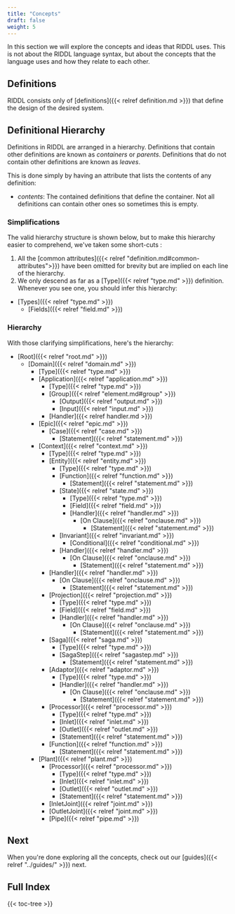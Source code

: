 ```yaml
---
title: "Concepts"
draft: false
weight: 5
---
```


In this section we will explore the concepts and ideas that RIDDL uses. This is
not about the RIDDL language syntax, but about the concepts that the
language uses and how they relate to each other.

## Definitions
RIDDL consists only of [definitions]({{< relref definition.md >}}) that 
define the design of the desired system.  

## Definitional Hierarchy

Definitions in RIDDL are arranged in a hierarchy. Definitions that contain other
definitions are known as *containers* or *parents*. Definitions that do not
contain other definitions are known as *leaves*.

This is done simply by having an attribute that lists the contents of any 
definition:

* _contents_: The contained definitions that define the container. Not all 
  definitions can contain other ones so sometimes this is empty.

### Simplifications
The valid hierarchy structure is shown below, but to make this hierarchy 
easier to comprehend, we've taken some short-cuts :

1. All the [common attributes]({{< relref "definition.md#common-attributes">}}) 
   have been omitted for brevity but are implied on each line of the 
   hierarchy.
2. We only descend as far as a [Type]({{< relref "type.md" >}}) definition. 
   Whenever you see one, you should infer this hierarchy: 
  * [Types]({{< relref "type.md" >}})
    * [Fields]({{< relref "field.md" >}})

### Hierarchy
With those clarifying simplifications, here's the hierarchy:
* [Root]({{< relref "root.md" >}})
  * [Domain]({{< relref "domain.md" >}})
    * [Type]({{< relref "type.md" >}})
    * [Application]({{< relref "application.md" >}})
      * [Type]({{< relref "type.md" >}})
      * [Group]({{< relref "element.md#group" >}})
        * [Output]({{< relref "output.md" >}})
        * [Input]({{< relref "input.md" >}})
      * [Handler]({{< relref handler.md >}})
    * [Epic]({{< relref "epic.md" >}})
      * [Case]({{< relref "case.md" >}})
        * [Statement]({{< relref "statement.md" >}})
    * [Context]({{< relref "context.md" >}})
      * [Type]({{< relref "type.md" >}})
      * [Entity]({{< relref "entity.md" >}})
        * [Type]({{< relref "type.md" >}})
        * [Function]({{< relref "function.md" >}})
          * [Statement]({{< relref "statement.md" >}})
        * [State]({{< relref "state.md" >}})
          * [Type]({{< relref "type.md" >}})
          * [Field]({{< relref "field.md" >}})
          * [Handler]({{< relref "handler.md" >}})
            * [On Clause]({{< relref "onclause.md" >}})
              * [Statement]({{< relref "statement.md" >}})
        * [Invariant]({{< relref "invariant.md" >}})
          * [Conditional]({{< relref "conditional.md" >}})
        * [Handler]({{< relref "handler.md" >}})
          * [On Clause]({{< relref "onclause.md" >}})
            * [Statement]({{< relref "statement.md" >}})
      * [Handler]({{< relref "handler.md" >}})
        * [On Clause]({{< relref "onclause.md" >}})
          * [Statement]({{< relref "statement.md" >}})
      * [Projection]({{< relref "projection.md" >}})
        * [Type]({{< relref "type.md" >}})
        * [Field]({{< relref "field.md" >}})
        * [Handler]({{< relref "handler.md" >}})
          * [On Clause]({{< relref "onclause.md" >}})
            * [Statement]({{< relref "statement.md" >}})
      * [Saga]({{< relref "saga.md" >}})
        * [Type]({{< relref "type.md" >}})
        * [SagaStep]({{< relref "sagastep.md" >}})
          * [Statement]({{< relref "statement.md" >}})
      * [Adaptor]({{< relref "adaptor.md" >}})
        * [Type]({{< relref "type.md" >}})
        * [Handler]({{< relref "handler.md" >}})
          * [On Clause]({{< relref "onclause.md" >}})
            * [Statement]({{< relref "statement.md" >}})
      * [Processor]({{< relref "processor.md" >}})
        * [Type]({{< relref "type.md" >}})
        * [Inlet]({{< relref "inlet.md" >}}) 
        * [Outlet]({{< relref "outlet.md" >}})
        * [Statement]({{< relref "statement.md" >}})
      * [Function]({{< relref "function.md" >}})
        * [Statement]({{< relref "statement.md" >}})
    * [Plant]({{< relref "plant.md" >}})
      * [Processor]({{< relref "processor.md" >}})
        * [Type]({{< relref "type.md" >}})
        * [Inlet]({{< relref "inlet.md" >}})
        * [Outlet]({{< relref "outlet.md" >}})
        * [Statement]({{< relref "statement.md" >}})
      * [InletJoint]({{< relref "joint.md" >}})
      * [OutletJoint]({{< relref "joint.md" >}})
      * [Pipe]({{< relref "pipe.md" >}})

## Next
When you're done exploring all the concepts, check out our 
[guides]({{< relref "../guides/" >}}) next.

## Full Index

{{< toc-tree >}}
